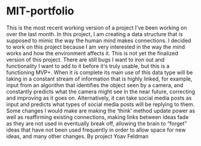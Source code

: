 # MIT-portfolio
This is the most recent working version of a project I've been working on over the last month. In this project, I am creating a data structure that is supposed to mimic the way the human mind makes connections. I decided to work on this project because I am very interested in the way the mind works and how the environment affects it. This is not yet the finalized version of this project. There are still bugs I want to iron out and functionality I want to add to it before it's truly usable, but this is a functioning MVP+. When it is complete its main use of this data type will be taking in a constant stream of information that is highly linked, for example, input from an algorithm that identifies the object seen by a camera, and constantly predicts what the camera might see in the near future, correcting and improving as it goes on. Alternatively, it can take social media posts as input and predicts what types of social media posts will be replying to them. Some changes I would make are making the ‘think’ method update power as well as reaffirming existing connections, making links between ideas fade as they are not used in eventually break off, allowing the brain to “forget” ideas that have not been used frequently in order to allow space for new ideas, and many other changes. 
By project Yoav Feldman
